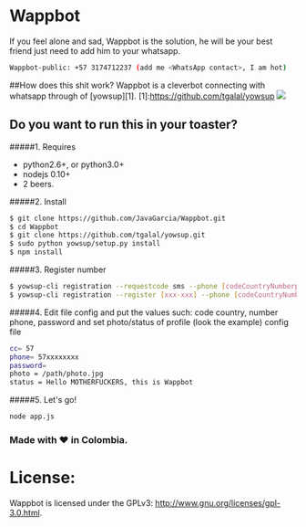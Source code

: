 # Wappbot
If you feel alone and sad, Wappbot is the solution, he will be your best friend just need to add him to your whatsapp.
 ```sh
Wappbot-public: +57 3174712237 (add me <WhatsApp contact>, I am hot)
```
##How does this shit work?
Wappbot is a cleverbot connecting with whatsapp through of [yowsup][1].
[1]:https://github.com/tgalal/yowsup
<img src="http://2.bp.blogspot.com/-dxX69Nuak4A/VQed01vEELI/AAAAAAAAAO8/jCVJKubSIJ4/s1600/Screen%2BShot%2B2015-03-16%2Bat%2B10.22.05%2BPM.png" />

## Do you want to run this in your toaster?
#####1. Requires
 - python2.6+, or python3.0+
 - nodejs 0.10+
 -  2 beers.
 
 

#####2. Install
```sh
$ git clone https://github.com/JavaGarcia/Wappbot.git
$ cd Wappbot
$ git clone https://github.com/tgalal/yowsup.git
$ sudo python yowsup/setup.py install
$ npm install
```
#####3. Register number
```sh
$ yowsup-cli registration --requestcode sms --phone [codeCountryNumberphone] --cc [codeCountry] --mcc [mobileCountryCode] --mnc [networkCountryCode]
$ yowsup-cli registration --register [xxx-xxx] --phone [codeCountryNumberphone] --cc [codeCountry]
```
#####4. Edit file config and put the values such: code country, number phone, password and set photo/status of profile (look the example)
config file
```sh
cc= 57
phone= 57xxxxxxxx
password=
photo = /path/photo.jpg
status = Hello MOTHERFUCKERS, this is Wappbot
```
#####5. Let's go!
```sh
node app.js
```



### Made with :heart: in Colombia.
# License:

Wappbot is licensed under the GPLv3: http://www.gnu.org/licenses/gpl-3.0.html. 

